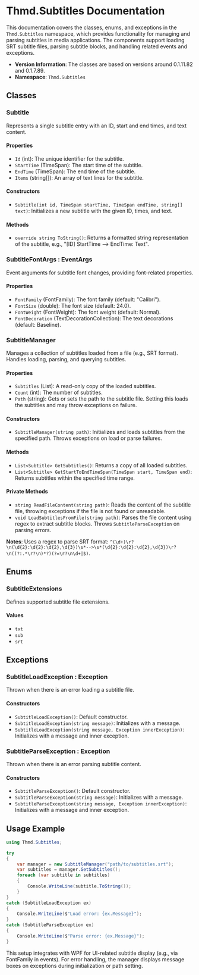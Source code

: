 ﻿# Thmd.Subtitles Documentation

This documentation covers the classes, enums, and exceptions in the `Thmd.Subtitles` namespace, which provides functionality for managing and parsing subtitles in media applications. The components support loading SRT subtitle files, parsing subtitle blocks, and handling related events and exceptions.

- **Version Information**: The classes are based on versions around 0.1.11.82 and 0.1.7.89.
- **Namespace**: `Thmd.Subtitles`

## Classes

### Subtitle

Represents a single subtitle entry with an ID, start and end times, and text content.

#### Properties
- `Id` (int): The unique identifier for the subtitle.
- `StartTime` (TimeSpan): The start time of the subtitle.
- `EndTime` (TimeSpan): The end time of the subtitle.
- `Items` (string[]): An array of text lines for the subtitle.

#### Constructors
- `Subtitle(int id, TimeSpan startTime, TimeSpan endTime, string[] text)`: Initializes a new subtitle with the given ID, times, and text.

#### Methods
- `override string ToString()`: Returns a formatted string representation of the subtitle, e.g., "[ID] StartTime --> EndTime: Text".

### SubtitleFontArgs : EventArgs

Event arguments for subtitle font changes, providing font-related properties.

#### Properties
- `FontFamily` (FontFamily): The font family (default: "Calibri").
- `FontSize` (double): The font size (default: 24.0).
- `FontWeight` (FontWeight): The font weight (default: Normal).
- `FontDecoration` (TextDecorationCollection): The text decorations (default: Baseline).

### SubtitleManager

Manages a collection of subtitles loaded from a file (e.g., SRT format). Handles loading, parsing, and querying subtitles.

#### Properties
- `Subtitles` (List<Subtitle>): A read-only copy of the loaded subtitles.
- `Count` (int): The number of subtitles.
- `Path` (string): Gets or sets the path to the subtitle file. Setting this loads the subtitles and may throw exceptions on failure.

#### Constructors
- `SubtitleManager(string path)`: Initializes and loads subtitles from the specified path. Throws exceptions on load or parse failures.

#### Methods
- `List<Subtitle> GetSubtitles()`: Returns a copy of all loaded subtitles.
- `List<Subtitle> GetStartToEndTimeSpan(TimeSpan start, TimeSpan end)`: Returns subtitles within the specified time range.

#### Private Methods
- `string ReadFileContent(string path)`: Reads the content of the subtitle file, throwing exceptions if the file is not found or unreadable.
- `void LoadSubtitlesFromFile(string path)`: Parses the file content using regex to extract subtitle blocks. Throws `SubtitleParseException` on parsing errors.

**Notes**: Uses a regex to parse SRT format: `^(\d+)\r?\n(\d{2}:\d{2}:\d{2},\d{3})\s*-->\s*(\d{2}:\d{2}:\d{2},\d{3})\r?\n((?:.*\r?\n)*?)(?=\r?\n\d+|$)`.

## Enums

### SubtitleExtensions

Defines supported subtitle file extensions.

#### Values
- `txt`
- `sub`
- `srt`

## Exceptions

### SubtitleLoadException : Exception

Thrown when there is an error loading a subtitle file.

#### Constructors
- `SubtitleLoadException()`: Default constructor.
- `SubtitleLoadException(string message)`: Initializes with a message.
- `SubtitleLoadException(string message, Exception innerException)`: Initializes with a message and inner exception.

### SubtitleParseException : Exception

Thrown when there is an error parsing subtitle content.

#### Constructors
- `SubtitleParseException()`: Default constructor.
- `SubtitleParseException(string message)`: Initializes with a message.
- `SubtitleParseException(string message, Exception innerException)`: Initializes with a message and inner exception.

## Usage Example

```csharp
using Thmd.Subtitles;

try
{
    var manager = new SubtitleManager("path/to/subtitles.srt");
    var subtitles = manager.GetSubtitles();
    foreach (var subtitle in subtitles)
    {
        Console.WriteLine(subtitle.ToString());
    }
}
catch (SubtitleLoadException ex)
{
    Console.WriteLine($"Load error: {ex.Message}");
}
catch (SubtitleParseException ex)
{
    Console.WriteLine($"Parse error: {ex.Message}");
}
```

This setup integrates with WPF for UI-related subtitle display (e.g., via FontFamily in events). For error handling, the manager displays message boxes on exceptions during initialization or path setting.